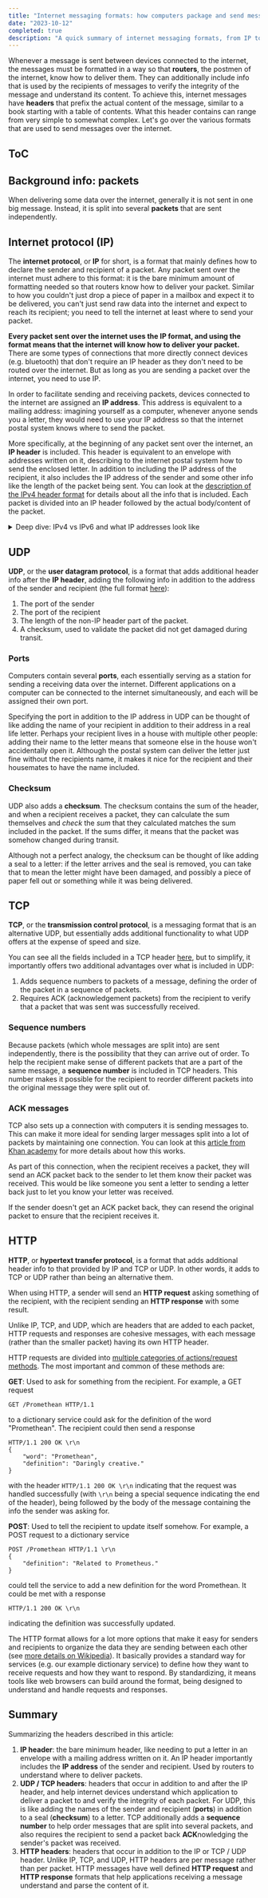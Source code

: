 ```yaml
---
title: "Internet messaging formats: how computers package and send messages over the internet"
date: "2023-10-12"
completed: true
description: "A quick summary of internet messaging formats, from IP to HTTP."
---
```


Whenever a message is sent between devices connected to the internet, the messages must be formatted in a way so that **routers**, the postmen of the internet, know how to deliver them. They can additionally include info that is used by the recipients of messages to verify the integrity of the message and understand its content.
To achieve this, internet messages have **headers** that prefix the actual content of the message, similar to a book starting with a table of contents. What this header contains can range from very simple to somewhat complex. Let's go over the various formats that are used to send messages over the internet.

## ToC

## Background info: packets

When delivering some data over the internet, generally it is not sent in one big message. Instead, it is split into several **packets** that are sent independently.

## Internet protocol (IP)

The **internet protocol**, or **IP** for short, is a format that mainly defines how to declare the sender and recipient of a packet. Any packet sent over the internet must adhere to this format: it is the bare minimum amount of formatting needed so that routers know how to deliver your packet. Similar to how you couldn't just drop a piece of paper in a mailbox and expect it to be delivered, you can't just send raw data into the internet and expect to reach its recipient; you need to tell the internet at least where to send your packet.

**Every packet sent over the internet uses the IP format, and using the format means that the internet will know how to deliver your packet.** There are some types of connections that more directly connect devices (e.g. bluetooth) that don't require an IP header as they don't need to be routed over the internet. But as long as you are sending a packet over the internet, you need to use IP.

In order to facilitate sending and receiving packets, devices connected to the internet are assigned an **IP address**. This address is equivalent to a mailing address: imagining yourself as a computer, whenever anyone sends you a letter, they would need to use your IP address so that the internet postal system knows where to send the packet.

More specifically, at the beginning of any packet sent over the internet, an **IP header** is included. This header is equivalent to an envelope with addresses written on it, describing to the internet postal system how to send the enclosed letter. In addition to including the IP address of the recipient, it also includes the IP address of the sender and some other info like the length of the packet being sent. You can look at the [description of the IPv4 header format](https://en.wikipedia.org/wiki/Internet_Protocol_version_4#Header) for details about all the info that is included. Each packet is divided into an IP header followed by the actual body/content of the packet.

<details>
<summary>Deep dive: IPv4 vs IPv6 and what IP addresses look like</summary>

When IP addresses were first created, the **IPv4** format was used. This format defines each address as a 32 bit number, which is usually depicted and interpreted as a series of 4 decimal (standard) numbers separated by periods, for example:

```
174.147.1.36
```

32 bits were used as it generously allowed for ~4.3 billion (2<sup>32</sup>) addresses and devices. However, computing has exploded in popularity since the creation of IPv4 and there are now greater than 4.3 billion computing devices, and IPv4 addresses [have run out](https://en.wikipedia.org/wiki/IPv4_address_exhaustion).

To accommodate this, a new format **IPv6** was created. This format defines each address as a 128 bit number, usually depicted as 8 hexadecimal numbers separated by colons, for example:

```
2001:0db8:85a3:0000:0000:8a2e:0370:7334
```

This 128 bit length magnanimously allows for ~340 undecillion (2<sup>128</sup>) addresses, a number so large many spell checkers won't recognize it and should hopefully not run out any time soon. In addition to the change in address length, the format of the IP header also is changed from IPv4 to IPv6 (the [IPv6 header format](https://en.wikipedia.org/wiki/IPv6_packet#Fixed_header)).

Although the two formats are different, both are being used today, and the internet postal system knows how to send packets using either header and address format.

</details>

## UDP

**UDP**, or the **user datagram protocol**, is a format that adds additional header info after the **IP header**, adding the following info in addition to the address of the sender and recipient (the full format [here](https://en.wikipedia.org/wiki/User_Datagram_Protocol#UDP_datagram_structure)):

1. The port of the sender
2. The port of the recipient
3. The length of the non-IP header part of the packet.
4. A checksum, used to validate the packet did not get damaged during transit.

### Ports

Computers contain several **ports**, each essentially serving as a station for sending a receiving data over the internet. Different applications on a computer can be connected to the internet simultaneously, and each will be assigned their own port.

Specifying the port in addition to the IP address in UDP can be thought of like adding the name of your recipient in addition to their address in a real life letter. Perhaps your recipient lives in a house with multiple other people: adding their name to the letter means that someone else in the house won't accidentally open it. Although the postal system can deliver the letter just fine without the recipients name, it makes it nice for the recipient and their housemates to have the name included.

### Checksum

UDP also adds a **checksum**. The checksum contains the sum of the header, and when a recipient receives a packet, they can calculate the sum themselves and _check_ the _sum_ that they calculated matches the sum included in the packet. If the sums differ, it means that the packet was somehow changed during transit.

Although not a perfect analogy, the checksum can be thought of like adding a seal to a letter: if the letter arrives and the seal is removed, you can take that to mean the letter might have been damaged, and possibly a piece of paper fell out or something while it was being delivered.

## TCP

**TCP**, or the **transmission control protocol**, is a messaging format that is an alternative UDP, but essentially adds additional functionality to what UDP offers at the expense of speed and size.

You can see all the fields included in a TCP header [here](https://en.wikipedia.org/wiki/Transmission_Control_Protocol#TCP_segment_structure), but to simplify, it importantly offers two additional advantages over what is included in UDP:

1. Adds sequence numbers to packets of a message, defining the order of the packet in a sequence of packets.
2. Requires ACK (acknowledgement packets) from the recipient to verify that a packet that was sent was successfully received.

### Sequence numbers

Because packets (which whole messages are split into) are sent independently, there is the possibility that they can arrive out of order. To help the recipient make sense of different packets that are a part of the same message, a **sequence number** is included in TCP headers. This number makes it possible for the recipient to reorder different packets into the original message they were split out of.

### ACK messages

TCP also sets up a connection with
computers it is sending messages to. This can make it more ideal for sending larger messages split into a lot of packets by maintaining one connection. You can look at this [article from Khan academy](https://www.khanacademy.org/computing/computers-and-internet/xcae6f4a7ff015e7d:the-internet/xcae6f4a7ff015e7d:transporting-packets/a/transmission-control-protocol--tcp) for more details about how this works.

As part of this connection, when the recipient receives a packet, they will send an ACK packet back to the sender to let them know their packet was received. This would be like someone you sent a letter to sending a letter back just to let you know your letter was received.

If the sender doesn't get an ACK packet back, they can resend the original packet to ensure that the recipient receives it.

## HTTP

**HTTP**, or **hypertext transfer protocol**, is a format that adds additional header info to that provided by IP and TCP or UDP. In other words, it adds to TCP or UDP rather than being an alternative them.

When using HTTP, a sender will send an **HTTP request** asking something of the recipient, with the recipient sending an **HTTP response** with some result.

Unlike IP, TCP, and UDP, which are headers that are added to each packet, HTTP requests and responses are cohesive messages, with each message (rather than the smaller packet) having its own HTTP header.

HTTP requests are divided into [multiple categories of actions/request methods](https://developer.mozilla.org/en-US/docs/Web/HTTP/Methods). The most important and common of these methods are:

**GET**: Used to ask for something from the recipient. For example, a GET request

```http
GET /Promethean HTTP/1.1
```

to a dictionary service could ask for the definition of the word "Promethean". The recipient could then send a response

```http
HTTP/1.1 200 OK \r\n
{
    "word": "Promethean",
    "definition": "Daringly creative."
}
```

with the header `HTTP/1.1 200 OK \r\n` indicating that the request was handled successfully (with `\r\n` being a special sequence indicating the end of the header), being followed by the body of the message containing the info the sender was asking for.

**POST**: Used to tell the recipient to update itself somehow. For example, a POST request to a dictionary service

```http
POST /Promethean HTTP/1.1 \r\n
{
    "definition": "Related to Prometheus."
}
```

could tell the service to add a new definition for the word Promethean. It could be met with a response

```http
HTTP/1.1 200 OK \r\n
```

indicating the definition was successfully updated.

The HTTP format allows for a lot more options that make it easy for senders and recipients to organize the data they are sending between each other (see [more details on Wikipedia](https://en.wikipedia.org/wiki/HTTP#HTTP/1.1_request_messages)). It basically provides a standard way for services (e.g. our example dictionary service) to define how they want to receive requests and how they want to respond. By standardizing, it means tools like web browsers can build around the format, being designed to understand and handle requests and responses.

## Summary

Summarizing the headers described in this article:

1. **IP header**: the bare minimum header, like needing to put a letter in an envelope with a mailing address written on it. An IP header importantly includes the **IP address** of the sender and recipient. Used by routers to understand where to deliver packets.
2. **UDP / TCP headers**: headers that occur in addition to and after the IP header, and help internet devices understand which application to deliver a packet to and verify the integrity of each packet. For UDP, this is like adding the names of the sender and recipient (**ports**) in addition to a seal (**checksum**) to a letter. TCP additionally adds a **sequence number** to help order messages that are split into several packets, and also requires the recipient to send a packet back **ACK**nowledging the sender's packet was received.
3. **HTTP headers**: headers that occur in addition to the IP or TCP / UDP header. Unlike IP, TCP, and UDP, HTTP headers are per message rather than per packet. HTTP messages have well defined **HTTP request** and **HTTP response** formats that help applications receiving a message understand and parse the content of it.
